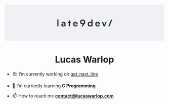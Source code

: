 
<picture>
  <source media="(prefers-color-scheme: dark)" srcset="ressources/light-banner.png">
  <source media="(prefers-color-scheme: light)" srcset="ressources/dark-banner.png">
  <img alt="Shows an illustrated sun in light mode and a moon with stars in dark mode." src="ressources/light-banner.png">
</picture>

<h1 align="center">Lucas Warlop</h1>

- 🏗️ I’m currently working on [get_next_line](https://github.com/late9dev/42_get_next_line)

- 🌱 I’m currently learning **C Programming**

- 📫 How to reach me **contact@lucaswarlop.com**